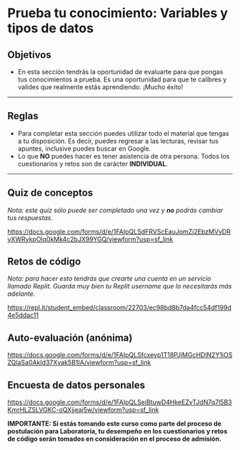 # Prueba tu conocimiento: Variables y tipos de datos

## Objetivos

- En esta sección tendrás la oportunidad de evaluarte para que pongas tus
conocimientos a prueba. Es una oportunidad para que te calibres y valides que
realmente estás aprendiendo. ¡Mucho éxito!

***

## Reglas

- Para completar esta sección puedes utilizar todo el material que tengas a tu
disposición. Es decir, puedes regresar a las lecturas, revisar tus apuntes,
inclusive puedes buscar en Google.
- Lo que **NO** puedes hacer es tener asistencia de otra persona. Todos los
cuestionarios y retos son de carácter **INDIVIDUAL**.

***

## Quiz de conceptos

_Nota: este quiz sólo puede ser completado una vez y **no** podrás cambiar tus respuestas._

https://docs.google.com/forms/d/e/1FAIpQLSdFRVScEauJomZj2EbzMVyDRyXWRykpOlq0kMk4c2bJX99YGQ/viewform?usp=sf_link

## Retos de código

_Nota: para hacer esto tendrás que crearte una cuenta en un servicio llamado
Replit. Guarda muy bien tu Replit username que lo necesitarás más adelante._

https://repl.it/student_embed/classroom/22703/ec98bd8b7da4fcc54df199d4e5ddac11

## Auto-evaluación (anónima)

https://docs.google.com/forms/d/e/1FAIpQLSfcxeyp1T18PJjMGcHDlN2Y1iOSZQlaSa0AkId37Xvak5B1IA/viewform?usp=sf_link

## Encuesta de datos personales

https://docs.google.com/forms/d/e/1FAIpQLSeiBtuwD4HkeEZvTJdN7q7l5B3KmrHLZSLVGKC-oQXjjeaj5w/viewform?usp=sf_link

**IMPORTANTE: Si estás tomando este curso como parte del proceso de postulación
para Laboratoria, tu desempeño en los cuestionarios y retos de código serán
tomados en consideración en el proceso de admisión.**
